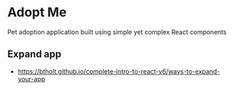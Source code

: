 # Adopt Me

Pet adoption application built using simple yet complex React components

## Expand app

- https://btholt.github.io/complete-intro-to-react-v6/ways-to-expand-your-app
